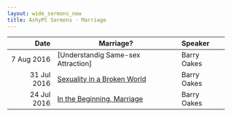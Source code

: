 ```yaml
---
layout: wide_sermons_new
title: AshyPC Sermons - Marriage
---
```



 Date|Marriage?| Speaker
 -----:|---------------------|:--------------
 7 Aug 2016|[Understandig Same-sex Attraction]|Barry Oakes 
31 Jul 2016|[Sexuality in a Broken World](https://www.dropbox.com/s/xint3cy3d93ynch/2016.07.31_SSM_2.mp3?raw=1)|Barry Oakes
24 Jul 2016|[In the Beginning, Marriage](https://www.dropbox.com/s/bci7c5nx8o3xpcf/2016.07.24_Marriage_1.mp3?raw=1)|Barry Oakes

 